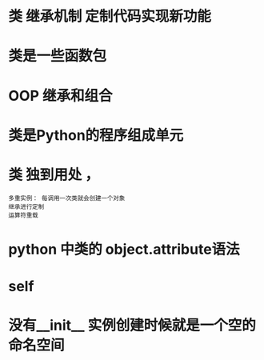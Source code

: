 # 类 继承机制 定制代码实现新功能

# 类是一些函数包

# OOP 继承和组合

# 类是Python的程序组成单元

# 类 独到用处 ，
    多重实例： 每调用一次类就会创建一个对象
    继承进行定制
    运算符重载

# python 中类的 object.attribute语法

# self

# 没有__init__ 实例创建时候就是一个空的命名空间